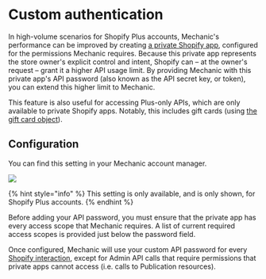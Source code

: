 # Custom authentication

In high-volume scenarios for Shopify Plus accounts, Mechanic's performance can be improved by creating [a private Shopify app](https://help.shopify.com/en/manual/apps/private-apps), configured for the permissions Mechanic requires. Because this private app represents the store owner's explicit control and intent, Shopify can – at the owner's request – grant it a higher API usage limit. By providing Mechanic with this private app's API password \(also known as the API secret key, or token\), you can extend this higher limit to Mechanic.

This feature is also useful for accessing Plus-only APIs, which are only available to private Shopify apps. Notably, this includes gift cards \(using [the gift card object](../liquid/objects/shopify/gift-card.md)\).

## Configuration

You can find this setting in your Mechanic account manager.

![](https://d33v4339jhl8k0.cloudfront.net/docs/assets/5ddd799f2c7d3a7e9ae472fc/images/5e1ae1ef2c7d3a7e9ae61301/5e1ae184f27d5.png)

{% hint style="info" %}
This setting is only available, and is only shown, for Shopify Plus accounts.
{% endhint %}

Before adding your API password, you must ensure that the private app has every access scope that Mechanic requires. A list of current required access scopes is provided just below the password field.

Once configured, Mechanic will use your custom API password for every [Shopify interaction](../../core/shopify/), except for Admin API calls that require permissions that private apps cannot access \(i.e. calls to Publication resources\).

